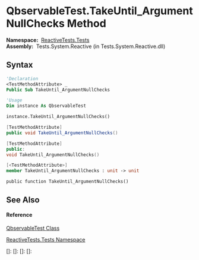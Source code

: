# QbservableTest.TakeUntil\_ArgumentNullChecks Method

**Namespace:**  [ReactiveTests.Tests](ReactiveTests.Tests\ReactiveTests.Tests.md)  
**Assembly:**  Tests.System.Reactive (in Tests.System.Reactive.dll)

## Syntax

```vb
'Declaration
<TestMethodAttribute> _
Public Sub TakeUntil_ArgumentNullChecks
```

```vb
'Usage
Dim instance As QbservableTest

instance.TakeUntil_ArgumentNullChecks()
```

```csharp
[TestMethodAttribute]
public void TakeUntil_ArgumentNullChecks()
```

```c++
[TestMethodAttribute]
public:
void TakeUntil_ArgumentNullChecks()
```

```fsharp
[<TestMethodAttribute>]
member TakeUntil_ArgumentNullChecks : unit -> unit 
```

```jscript
public function TakeUntil_ArgumentNullChecks()
```

## See Also

#### Reference

[QbservableTest Class](QbservableTest\QbservableTest.md)

[ReactiveTests.Tests Namespace](ReactiveTests.Tests\ReactiveTests.Tests.md)

[]: 
[]: 
[]: 
[]: 